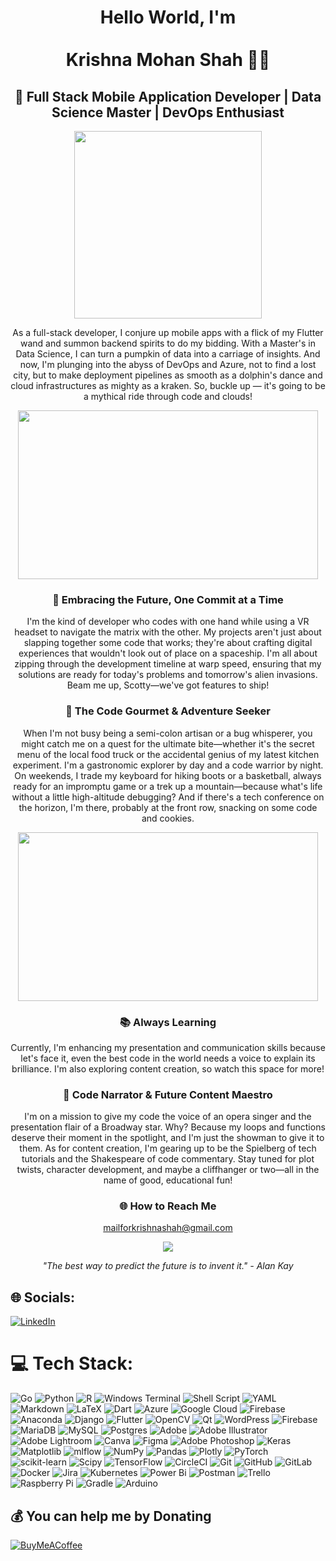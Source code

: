 <h1 align="center">Hello World, I'm <br><br> Krishna Mohan Shah 👨‍💻</h1>

<h2 align="center">🌱 Full Stack Mobile Application Developer | Data Science Master | DevOps Enthusiast</h2>

<p align="center">
  <img src="https://media.giphy.com/media/L8K62iTDkzGX6/giphy.gif" width="300">
</p>

<p align="center">
  As a full-stack developer, I conjure up mobile apps with a flick of my Flutter wand and summon backend spirits to do my bidding. With a Master's in Data Science, I can turn a pumpkin of data into a carriage of insights. And now, I'm plunging into the abyss of DevOps and Azure, not to find a lost city, but to make deployment pipelines as smooth as a dolphin's dance and cloud infrastructures as mighty as a kraken. So, buckle up — it's going to be a mythical ride through code and clouds!
  <p align="center">
  <img src="https://media.giphy.com/media/QHE5gWI0QjqF2/giphy.gif" width="480" height="270" frameBorder="0" class="giphy-embed" allowFullScreen></img>
</p>




<h3 align="center">🌌 Embracing the Future, One Commit at a Time</h3>
<p align="center">
  I'm the kind of developer who codes with one hand while using a VR headset to navigate the matrix with the other. My projects aren't just about slapping together some code that works; they're about crafting digital experiences that wouldn't look out of place on a spaceship. I'm all about zipping through the development timeline at warp speed, ensuring that my solutions are ready for today's problems and tomorrow's alien invasions. Beam me up, Scotty—we've got features to ship!
</p>



<h3 align="center">🍔 The Code Gourmet & Adventure Seeker</h3>
<p align="center">
  When I'm not busy being a semi-colon artisan or a bug whisperer, you might catch me on a quest for the ultimate bite—whether it's the secret menu of the local food truck or the accidental genius of my latest kitchen experiment. I'm a gastronomic explorer by day and a code warrior by night. On weekends, I trade my keyboard for hiking boots or a basketball, always ready for an impromptu game or a trek up a mountain—because what's life without a little high-altitude debugging? And if there's a tech conference on the horizon, I'm there, probably at the front row, snacking on some code and cookies.
<p align="center">
  <img src="https://media.giphy.com/media/3o7qE1YN7aBOFPRw8E/giphy.gif" width="480" height="270" frameBorder="0" class="giphy-embed" allowFullScreen></img>
</p>

</p>

<h3 align="center">📚 Always Learning</h3>
<p align="center">
  Currently, I'm enhancing my presentation and communication skills because let's face it, even the best code in the world needs a voice to explain its brilliance. I'm also exploring content creation, so watch this space for more!
</p>

<h3 align="center">🎤 Code Narrator & Future Content Maestro</h3>
<p align="center">
  I'm on a mission to give my code the voice of an opera singer and the presentation flair of a Broadway star. Why? Because my loops and functions deserve their moment in the spotlight, and I'm just the showman to give it to them. As for content creation, I'm gearing up to be the Spielberg of tech tutorials and the Shakespeare of code commentary. Stay tuned for plot twists, character development, and maybe a cliffhanger or two—all in the name of good, educational fun!

</p>

<h3 align="center">🌐 How to Reach Me</h3>
<p align="center">
  <a href="mailto:mailforkrishnashah@gmail.com">mailforkrishnashah@gmail.com</a>
</p>

<p align="center">
  <img src="https://media.giphy.com/media/13HgwGsXF0aiGY/giphy.gif">
</p>

<p align="center">
  <i>"The best way to predict the future is to invent it." - Alan Kay</i>
</p>

<!---
krishnamshah/krishnamshah is a ✨ special ✨ repository because its `README.md` (this file) appears on your GitHub profile.
You can click the Preview link to take a look at your changes.
--->


## 🌐 Socials:
[![LinkedIn](https://img.shields.io/badge/LinkedIn-%230077B5.svg?logo=linkedin&logoColor=white)](https://linkedin.com/in/krishnamohanshah) 

# 💻 Tech Stack:
![Go](https://img.shields.io/badge/go-%2300ADD8.svg?style=flat&logo=go&logoColor=white) ![Python](https://img.shields.io/badge/python-3670A0?style=flat&logo=python&logoColor=ffdd54) ![R](https://img.shields.io/badge/r-%23276DC3.svg?style=flat&logo=r&logoColor=white) ![Windows Terminal](https://img.shields.io/badge/Windows%20Terminal-%234D4D4D.svg?style=flat&logo=windows-terminal&logoColor=white) ![Shell Script](https://img.shields.io/badge/shell_script-%23121011.svg?style=flat&logo=gnu-bash&logoColor=white) ![YAML](https://img.shields.io/badge/yaml-%23ffffff.svg?style=flat&logo=yaml&logoColor=151515) ![Markdown](https://img.shields.io/badge/markdown-%23000000.svg?style=flat&logo=markdown&logoColor=white) ![LaTeX](https://img.shields.io/badge/latex-%23008080.svg?style=flat&logo=latex&logoColor=white) ![Dart](https://img.shields.io/badge/dart-%230175C2.svg?style=flat&logo=dart&logoColor=white) ![Azure](https://img.shields.io/badge/azure-%230072C6.svg?style=flat&logo=microsoftazure&logoColor=white) ![Google Cloud](https://img.shields.io/badge/GoogleCloud-%234285F4.svg?style=flat&logo=google-cloud&logoColor=white) ![Firebase](https://img.shields.io/badge/firebase-%23039BE5.svg?style=flat&logo=firebase) ![Anaconda](https://img.shields.io/badge/Anaconda-%2344A833.svg?style=flat&logo=anaconda&logoColor=white) ![Django](https://img.shields.io/badge/django-%23092E20.svg?style=flat&logo=django&logoColor=white) ![Flutter](https://img.shields.io/badge/Flutter-%2302569B.svg?style=flat&logo=Flutter&logoColor=white) ![OpenCV](https://img.shields.io/badge/opencv-%23white.svg?style=flat&logo=opencv&logoColor=white) ![Qt](https://img.shields.io/badge/Qt-%23217346.svg?style=flat&logo=Qt&logoColor=white) ![WordPress](https://img.shields.io/badge/WordPress-%23117AC9.svg?style=flat&logo=WordPress&logoColor=white) ![Firebase](https://img.shields.io/badge/firebase-a08021?style=flat&logo=firebase&logoColor=ffcd34) ![MariaDB](https://img.shields.io/badge/MariaDB-003545?style=flat&logo=mariadb&logoColor=white) ![MySQL](https://img.shields.io/badge/mysql-4479A1.svg?style=flat&logo=mysql&logoColor=white) ![Postgres](https://img.shields.io/badge/postgres-%23316192.svg?style=flat&logo=postgresql&logoColor=white) ![Adobe](https://img.shields.io/badge/adobe-%23FF0000.svg?style=flat&logo=adobe&logoColor=white) ![Adobe Illustrator](https://img.shields.io/badge/adobe%20illustrator-%23FF9A00.svg?style=flat&logo=adobe%20illustrator&logoColor=white) ![Adobe Lightroom](https://img.shields.io/badge/Adobe%20Lightroom-31A8FF.svg?style=flat&logo=Adobe%20Lightroom&logoColor=white) ![Canva](https://img.shields.io/badge/Canva-%2300C4CC.svg?style=flat&logo=Canva&logoColor=white) ![Figma](https://img.shields.io/badge/figma-%23F24E1E.svg?style=flat&logo=figma&logoColor=white) ![Adobe Photoshop](https://img.shields.io/badge/adobe%20photoshop-%2331A8FF.svg?style=flat&logo=adobe%20photoshop&logoColor=white) ![Keras](https://img.shields.io/badge/Keras-%23D00000.svg?style=flat&logo=Keras&logoColor=white) ![Matplotlib](https://img.shields.io/badge/Matplotlib-%23ffffff.svg?style=flat&logo=Matplotlib&logoColor=black) ![mlflow](https://img.shields.io/badge/mlflow-%23d9ead3.svg?style=flat&logo=numpy&logoColor=blue) ![NumPy](https://img.shields.io/badge/numpy-%23013243.svg?style=flat&logo=numpy&logoColor=white) ![Pandas](https://img.shields.io/badge/pandas-%23150458.svg?style=flat&logo=pandas&logoColor=white) ![Plotly](https://img.shields.io/badge/Plotly-%233F4F75.svg?style=flat&logo=plotly&logoColor=white) ![PyTorch](https://img.shields.io/badge/PyTorch-%23EE4C2C.svg?style=flat&logo=PyTorch&logoColor=white) ![scikit-learn](https://img.shields.io/badge/scikit--learn-%23F7931E.svg?style=flat&logo=scikit-learn&logoColor=white) ![Scipy](https://img.shields.io/badge/SciPy-%230C55A5.svg?style=flat&logo=scipy&logoColor=%white) ![TensorFlow](https://img.shields.io/badge/TensorFlow-%23FF6F00.svg?style=flat&logo=TensorFlow&logoColor=white) ![CircleCI](https://img.shields.io/badge/circleci-%23161616.svg?style=flat&logo=circleci&logoColor=white) ![Git](https://img.shields.io/badge/git-%23F05033.svg?style=flat&logo=git&logoColor=white) ![GitHub](https://img.shields.io/badge/github-%23121011.svg?style=flat&logo=github&logoColor=white) ![GitLab](https://img.shields.io/badge/gitlab-%23181717.svg?style=flat&logo=gitlab&logoColor=white) ![Docker](https://img.shields.io/badge/docker-%230db7ed.svg?style=flat&logo=docker&logoColor=white) ![Jira](https://img.shields.io/badge/jira-%230A0FFF.svg?style=flat&logo=jira&logoColor=white) ![Kubernetes](https://img.shields.io/badge/kubernetes-%23326ce5.svg?style=flat&logo=kubernetes&logoColor=white) ![Power Bi](https://img.shields.io/badge/power_bi-F2C811?style=flat&logo=powerbi&logoColor=black) ![Postman](https://img.shields.io/badge/Postman-FF6C37?style=flat&logo=postman&logoColor=white) ![Trello](https://img.shields.io/badge/Trello-%23026AA7.svg?style=flat&logo=Trello&logoColor=white) ![Raspberry Pi](https://img.shields.io/badge/-RaspberryPi-C51A4A?style=flat&logo=Raspberry-Pi) ![Gradle](https://img.shields.io/badge/Gradle-02303A.svg?style=flat&logo=Gradle&logoColor=white) ![Arduino](https://img.shields.io/badge/-Arduino-00979D?style=flat&logo=Arduino&logoColor=white)

  ## 💰 You can help me by Donating
  [![BuyMeACoffee](https://img.shields.io/badge/Buy%20Me%20a%20Coffee-ffdd00?style=for-the-badge&logo=buy-me-a-coffee&logoColor=black)](https://buymeacoffee.com/krishnamshah) 

  
<!-- Proudly created with GPRM ( https://gprm.itsvg.in ) -->
